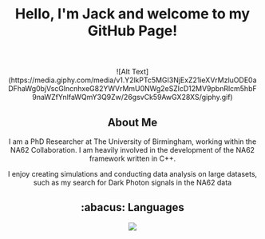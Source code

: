 <header align="center">
    <h1>Hello, I'm Jack and welcome to my GitHub Page!</h1>
</header>

<div align="center">
![Alt Text](https://media.giphy.com/media/v1.Y2lkPTc5MGI3NjExZ21ieXVrMzluODE0aDFhaWg0bjVscGlncnhxeG82YWVrMmU0NWg2eSZlcD12MV9pbnRlcm5hbF9naWZfYnlfaWQmY3Q9Zw/26gsvCk59AwGX28XS/giphy.gif)
    <h2>About Me</h2>
    <p>I am a PhD Researcher at The University of Birmingham, working within the NA62 Collaboration. I am heavily involved in the development of the NA62 framework written in C++.</p>
    <p>I enjoy creating simulations and conducting data analysis on large datasets, such as my search for Dark Photon signals in the NA62 data</p>
</div>

<div align="center">
    <h2>:abacus: Languages </h2>
    <p align="center">
        <img src="https://skillicons.dev/icons?i=linux,git,py,docker,c,cpp,sqlite,html,css" />
    </p>
</div>

</div>



